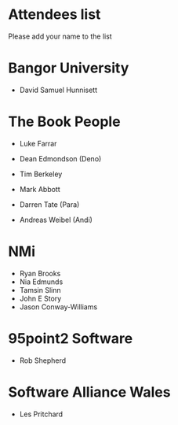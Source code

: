 Attendees list
==============

Please add your name to the list

# Bangor University


* David Samuel Hunnisett

# The Book People

* Luke Farrar
* Dean Edmondson (Deno)
* Tim Berkeley
* Mark Abbott

* Darren Tate (Para)

* Andreas Weibel (Andi)

# NMi

* Ryan Brooks
* Nia Edmunds
* Tamsin Slinn
* John E Story
* Jason Conway-Williams

# 95point2 Software

* Rob Shepherd

# Software Alliance Wales

* Les Pritchard
